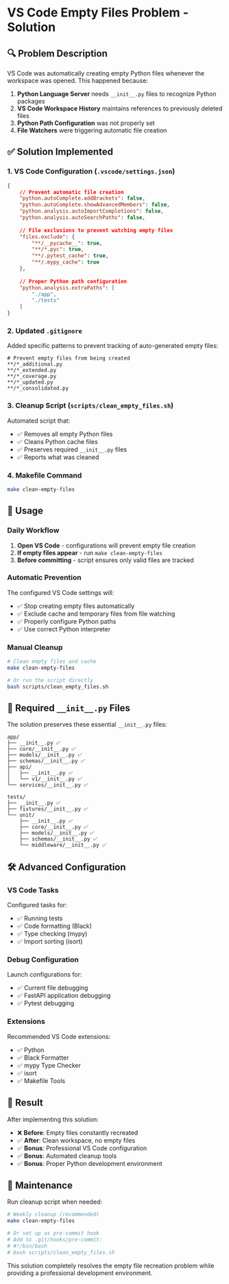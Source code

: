 # VS Code Empty Files Problem - Solution

## 🔍 Problem Description

VS Code was automatically creating empty Python files whenever the workspace was opened. This happened because:

1. **Python Language Server** needs `__init__.py` files to recognize Python packages
2. **VS Code Workspace History** maintains references to previously deleted files
3. **Python Path Configuration** was not properly set
4. **File Watchers** were triggering automatic file creation

## ✅ Solution Implemented

### 1. VS Code Configuration (`.vscode/settings.json`)

```json
{
    // Prevent automatic file creation
    "python.autoComplete.addBrackets": false,
    "python.autoComplete.showAdvancedMembers": false,
    "python.analysis.autoImportCompletions": false,
    "python.analysis.autoSearchPaths": false,
    
    // File exclusions to prevent watching empty files
    "files.exclude": {
        "**/__pycache__": true,
        "**/*.pyc": true,
        "**/.pytest_cache": true,
        "**/.mypy_cache": true
    },
    
    // Proper Python path configuration
    "python.analysis.extraPaths": [
        "./app",
        "./tests"
    ]
}
```

### 2. Updated `.gitignore`

Added specific patterns to prevent tracking of auto-generated empty files:

```gitignore
# Prevent empty files from being created
**/*_additional.py
**/*_extended.py
**/*_coverage.py
**/*_updated.py
**/*_consolidated.py
```

### 3. Cleanup Script (`scripts/clean_empty_files.sh`)

Automated script that:
- ✅ Removes all empty Python files
- ✅ Cleans Python cache files
- ✅ Preserves required `__init__.py` files
- ✅ Reports what was cleaned

### 4. Makefile Command

```bash
make clean-empty-files
```

## 🚀 Usage

### Daily Workflow

1. **Open VS Code** - configurations will prevent empty file creation
2. **If empty files appear** - run `make clean-empty-files`
3. **Before committing** - script ensures only valid files are tracked

### Automatic Prevention

The configured VS Code settings will:
- ✅ Stop creating empty files automatically
- ✅ Exclude cache and temporary files from file watching
- ✅ Properly configure Python paths
- ✅ Use correct Python interpreter

### Manual Cleanup

```bash
# Clean empty files and cache
make clean-empty-files

# Or run the script directly
bash scripts/clean_empty_files.sh
```

## 📁 Required `__init__.py` Files

The solution preserves these essential `__init__.py` files:

```
app/
├── __init__.py ✅
├── core/__init__.py ✅
├── models/__init__.py ✅
├── schemas/__init__.py ✅
├── api/
│   ├── __init__.py ✅
│   └── v1/__init__.py ✅
└── services/__init__.py ✅

tests/
├── __init__.py ✅
├── fixtures/__init__.py ✅
└── unit/
    ├── __init__.py ✅
    ├── core/__init__.py ✅
    ├── models/__init__.py ✅
    ├── schemas/__init__.py ✅
    └── middleware/__init__.py ✅
```

## 🛠️ Advanced Configuration

### VS Code Tasks

Configured tasks for:
- ✅ Running tests
- ✅ Code formatting (Black)
- ✅ Type checking (mypy)
- ✅ Import sorting (isort)

### Debug Configuration

Launch configurations for:
- ✅ Current file debugging
- ✅ FastAPI application debugging
- ✅ Pytest debugging

### Extensions

Recommended VS Code extensions:
- ✅ Python
- ✅ Black Formatter
- ✅ mypy Type Checker
- ✅ isort
- ✅ Makefile Tools

## 🎯 Result

After implementing this solution:

- ❌ **Before**: Empty files constantly recreated
- ✅ **After**: Clean workspace, no empty files
- ✅ **Bonus**: Professional VS Code configuration
- ✅ **Bonus**: Automated cleanup tools
- ✅ **Bonus**: Proper Python development environment

## 🔄 Maintenance

Run cleanup script when needed:

```bash
# Weekly cleanup (recommended)
make clean-empty-files

# Or set up as pre-commit hook
# Add to .git/hooks/pre-commit:
# #!/bin/bash
# bash scripts/clean_empty_files.sh
```

This solution completely resolves the empty file recreation problem while providing a professional development environment.
